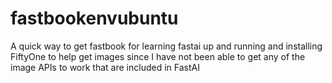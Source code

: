 # fastbookenvubuntu
A quick way to get fastbook for learning fastai up and running and installing FiftyOne to help get images since I have not been able to get any of the image APIs to work that are included in FastAI

